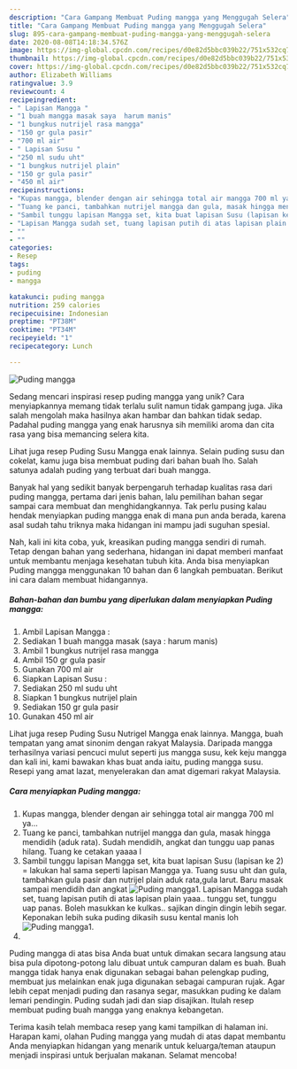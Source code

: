 ```yaml
---
description: "Cara Gampang Membuat Puding mangga yang Menggugah Selera"
title: "Cara Gampang Membuat Puding mangga yang Menggugah Selera"
slug: 895-cara-gampang-membuat-puding-mangga-yang-menggugah-selera
date: 2020-08-08T14:18:34.576Z
image: https://img-global.cpcdn.com/recipes/d0e82d5bbc039b22/751x532cq70/puding-mangga-foto-resep-utama.jpg
thumbnail: https://img-global.cpcdn.com/recipes/d0e82d5bbc039b22/751x532cq70/puding-mangga-foto-resep-utama.jpg
cover: https://img-global.cpcdn.com/recipes/d0e82d5bbc039b22/751x532cq70/puding-mangga-foto-resep-utama.jpg
author: Elizabeth Williams
ratingvalue: 3.9
reviewcount: 4
recipeingredient:
- " Lapisan Mangga "
- "1 buah mangga masak saya  harum manis"
- "1 bungkus nutrijel rasa mangga"
- "150 gr gula pasir"
- "700 ml air"
- " Lapisan Susu "
- "250 ml sudu uht"
- "1 bungkus nutrijel plain"
- "150 gr gula pasir"
- "450 ml air"
recipeinstructions:
- "Kupas mangga, blender dengan air sehingga total air mangga 700 ml ya..."
- "Tuang ke panci, tambahkan nutrijel mangga dan gula, masak hingga mendidih (aduk rata). Sudah mendidih, angkat dan tunggu uap panas hilang. Tuang ke cetakan yaaaa l"
- "Sambil tunggu lapisan Mangga set, kita buat lapisan Susu (lapisan ke 2) = lakukan hal sama seperti lapisan Mangga ya. Tuang susu uht dan gula, tambahkan gula pasir dan nutrijel plain aduk rata,gula larut. Baru masak sampai mendidih dan angkat"
- "Lapisan Mangga sudah set, tuang lapisan putih di atas lapisan plain yaaa.. tunggu set, tunggu uap panas. Boleh masukkan ke kulkas.. sajikan dingin dingin lebih segar. Keponakan lebih suka puding dikasih susu kental manis loh"
- ""
- ""
categories:
- Resep
tags:
- puding
- mangga

katakunci: puding mangga 
nutrition: 259 calories
recipecuisine: Indonesian
preptime: "PT38M"
cooktime: "PT34M"
recipeyield: "1"
recipecategory: Lunch

---
```



![Puding mangga](https://img-global.cpcdn.com/recipes/d0e82d5bbc039b22/751x532cq70/puding-mangga-foto-resep-utama.jpg)

Sedang mencari inspirasi resep puding mangga yang unik? Cara menyiapkannya memang tidak terlalu sulit namun tidak gampang juga. Jika salah mengolah maka hasilnya akan hambar dan bahkan tidak sedap. Padahal puding mangga yang enak harusnya sih memiliki aroma dan cita rasa yang bisa memancing selera kita.

Lihat juga resep Puding Susu Mangga enak lainnya. Selain puding susu dan cokelat, kamu juga bisa membuat puding dari bahan buah lho. Salah satunya adalah puding yang terbuat dari buah mangga.

Banyak hal yang sedikit banyak berpengaruh terhadap kualitas rasa dari puding mangga, pertama dari jenis bahan, lalu pemilihan bahan segar sampai cara membuat dan menghidangkannya. Tak perlu pusing kalau hendak menyiapkan puding mangga enak di mana pun anda berada, karena asal sudah tahu triknya maka hidangan ini mampu jadi suguhan spesial.


Nah, kali ini kita coba, yuk, kreasikan puding mangga sendiri di rumah. Tetap dengan bahan yang sederhana, hidangan ini dapat memberi manfaat untuk membantu menjaga kesehatan tubuh kita. Anda bisa menyiapkan Puding mangga menggunakan 10 bahan dan 6 langkah pembuatan. Berikut ini cara dalam membuat hidangannya.

<!--inarticleads1-->

##### Bahan-bahan dan bumbu yang diperlukan dalam menyiapkan Puding mangga:

1. Ambil  Lapisan Mangga :
1. Sediakan 1 buah mangga masak (saya : harum manis)
1. Ambil 1 bungkus nutrijel rasa mangga
1. Ambil 150 gr gula pasir
1. Gunakan 700 ml air
1. Siapkan  Lapisan Susu :
1. Sediakan 250 ml sudu uht
1. Siapkan 1 bungkus nutrijel plain
1. Sediakan 150 gr gula pasir
1. Gunakan 450 ml air


Lihat juga resep Puding Susu Nutrigel Mangga enak lainnya. Mangga, buah tempatan yang amat sinonim dengan rakyat Malaysia. Daripada mangga terhasilnya variasi pencuci mulut seperti jus mangga susu, kek keju mangga dan kali ini, kami bawakan khas buat anda iaitu, puding mangga susu. Resepi yang amat lazat, menyelerakan dan amat digemari rakyat Malaysia. 

<!--inarticleads2-->

##### Cara menyiapkan Puding mangga:

1. Kupas mangga, blender dengan air sehingga total air mangga 700 ml ya...
1. Tuang ke panci, tambahkan nutrijel mangga dan gula, masak hingga mendidih (aduk rata). Sudah mendidih, angkat dan tunggu uap panas hilang. Tuang ke cetakan yaaaa l
1. Sambil tunggu lapisan Mangga set, kita buat lapisan Susu (lapisan ke 2) = lakukan hal sama seperti lapisan Mangga ya. Tuang susu uht dan gula, tambahkan gula pasir dan nutrijel plain aduk rata,gula larut. Baru masak sampai mendidih dan angkat
<img src="//assets-global.cpcdn.com/assets/icons/button_play-2c75c40dde080a61004c1f40b05d8f140eaff45d7e9e6481dc71c63d2e7c4909.png" alt="Puding mangga">1. Lapisan Mangga sudah set, tuang lapisan putih di atas lapisan plain yaaa.. tunggu set, tunggu uap panas. Boleh masukkan ke kulkas.. sajikan dingin dingin lebih segar. Keponakan lebih suka puding dikasih susu kental manis loh
<img src="//assets-global.cpcdn.com/assets/icons/button_play-2c75c40dde080a61004c1f40b05d8f140eaff45d7e9e6481dc71c63d2e7c4909.png" alt="Puding mangga">1. 
1. 


Puding mangga di atas bisa Anda buat untuk dimakan secara langsung atau bisa pula dipotong-potong lalu dibuat untuk campuran dalam es buah. Buah mangga tidak hanya enak digunakan sebagai bahan pelengkap puding, membuat jus melainkan enak juga digunakan sebagai campuran rujak. Agar lebih cepat menjadi puding dan rasanya segar, masukkan puding ke dalam lemari pendingin. Puding sudah jadi dan siap disajikan. Itulah resep membuat puding buah mangga yang enaknya kebangetan. 

Terima kasih telah membaca resep yang kami tampilkan di halaman ini. Harapan kami, olahan Puding mangga yang mudah di atas dapat membantu Anda menyiapkan hidangan yang menarik untuk keluarga/teman ataupun menjadi inspirasi untuk berjualan makanan. Selamat mencoba!
